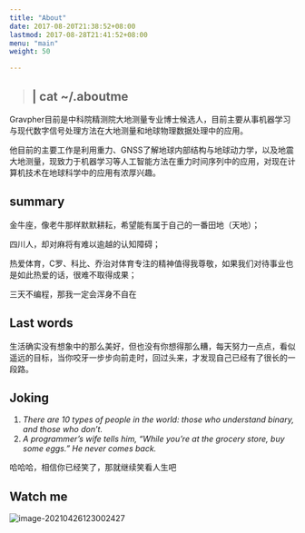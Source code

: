 ```yaml
---
title: "About"
date: 2017-08-20T21:38:52+08:00
lastmod: 2017-08-28T21:41:52+08:00
menu: "main"
weight: 50

---
```


> ## | cat ~/.aboutme

Gravpher目前是中科院精测院大地测量专业博士候选人，目前主要从事机器学习与现代数字信号处理方法在大地测量和地球物理数据处理中的应用。

他目前的主要工作是利用重力、GNSS了解地球内部结构与地球动力学，以及地震大地测量，现致力于机器学习等人工智能方法在重力时间序列中的应用，对现在计算机技术在地球科学中的应用有浓厚兴趣。

## summary 

金牛座，像老牛那样默默耕耘，希望能有属于自己的一番田地（天地）；

四川人，却对麻将有难以逾越的认知障碍；

热爱体育，C罗、科比、乔治对体育专注的精神值得我尊敬，如果我们对待事业也是如此热爱的话，很难不取得成果；

三天不编程，那我一定会浑身不自在

## Last words

生活确实没有想象中的那么美好，但也没有你想得那么糟，每天努力一点点，看似遥远的目标，当你咬牙一步步向前走时，回过头来，才发现自己已经有了很长的一段路。

## Joking 

1. *There are 10 types of people in the world: those who understand binary, and those who don’t.*
2. *A programmer’s wife tells him, “While you’re at the grocery store, buy some eggs.” He never comes back.*

哈哈哈，相信你已经笑了，那就继续笑看人生吧

## Watch me
![image-20210426123002427](https://cdn.jsdelivr.net/gh/George-Gou/PictureBed@master/2022/wechat.png)

